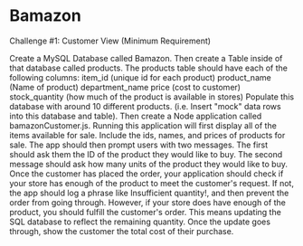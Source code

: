 # Bamazon

Challenge #1: Customer View (Minimum Requirement) 

Create a MySQL Database called Bamazon. Then create a Table inside of that database called products. The products table should have each of the following columns: item_id (unique id for each product) product_name (Name of product) department_name price (cost to customer) stock_quantity (how much of the product is available in stores) Populate this database with around 10 different products. (i.e. Insert "mock" data rows into this database and table). Then create a Node application called bamazonCustomer.js. Running this application will first display all of the items available for sale. Include the ids, names, and prices of products for sale. The app should then prompt users with two messages. The first should ask them the ID of the product they would like to buy. The second message should ask how many units of the product they would like to buy. Once the customer has placed the order, your application should check if your store has enough of the product to meet the customer's request. If not, the app should log a phrase like Insufficient quantity!, and then prevent the order from going through. However, if your store does have enough of the product, you should fulfill the customer's order. This means updating the SQL database to reflect the remaining quantity. Once the update goes through, show the customer the total cost of their purchase.
